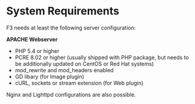 # System Requirements

F3 needs at least the following server configuration:

**APACHE Webserver**

* PHP 5.4 or higher
* PCRE 8.02 or higher (usually shipped with PHP package, but needs to be additionally updated on CentOS or Red Hat systems)
* mod_rewrite and mod_headers enabled
* GD libary (for Image plugin)
* cURL, sockets or stream extension (for Web plugin)

Nginx and Lighttpd configurations are also possible.
